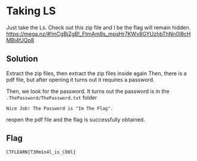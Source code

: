 # Taking LS

Just take the Ls. Check out this zip file and I be the flag will remain hidden. https://mega.nz/#!mCgBjZgB!_FtmAm8s_mpsHr7KWv8GYUzhbThNn0I8cHMBi4fJQp8

## Solution
Extract the zip files, then extract the zip files inside again
Then, there is a pdf file, but after opening it turns out it requires a password.

Then, we look for the password. It turns out the password is in the `.ThePassword/ThePassword.txt` folder
```
Nice Job! The Password is "Im The Flag".
```
reopen the pdf file and the flag is successfully obtained.

## Flag
    CTFLEARN{T3Rm1n4l_is_C00l}